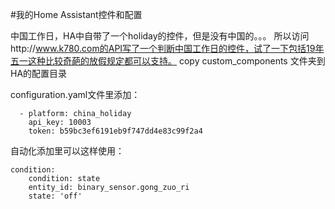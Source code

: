 #我的Home Assistant控件和配置

中国工作日，HA中自带了一个holiday的控件，但是没有中国的。。。
所以访问http://www.k780.com的API写了一个判断中国工作日的控件，试了一下包括19年五一这种比较奇葩的放假规定都可以支持。
copy custom_components 文件夹到HA的配置目录

configuration.yaml文件里添加：

```binary_sensor:
  - platform: china_holiday
    api_key: 10003
    token: b59bc3ef6191eb9f747dd4e83c99f2a4
```
    
自动化添加里可以这样使用：
```
condition: 
    condition: state
    entity_id: binary_sensor.gong_zuo_ri
    state: 'off'
```